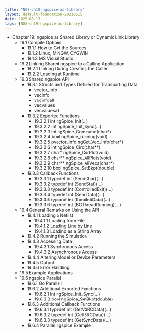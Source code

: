 ```yaml
---
title: "NGS-ch19-ngspice-as-library"
layout: default-foundation-20210515
date: 2025-08-13
tags: [NGS-ch19-ngspice-as-library]
---
```


- Chapter 19: ngspice as Shared Library or Dynamic Link Library  
  - 19.1 Compile Options  
    - 19.1.1 How to Get the Sources  
    - 19.1.2 Linux, MINGW, CYGWIN  
    - 19.1.3 MS Visual Studio  
  - 19.2 Linking Shared ngspice to a Calling Application  
    - 19.2.1 Linking During Creating the Caller  
    - 19.2.2 Loading at Runtime  
  - 19.3 Shared ngspice API  
    - 19.3.1 Structs and Types Defined for Transporting Data  
      - vector_info  
      - vecinfo  
      - vecinfoall  
      - vecvalues  
      - vecvaluesall  
    - 19.3.2 Exported Functions  
      - 19.3.2.1 int ngSpice_Init(...)  
      - 19.3.2.2 int ngSpice_Init_Sync(...)  
      - 19.3.2.3 int ngSpice_Command(char*)  
      - 19.3.2.4 bool ngSpice_running(void)  
      - 19.3.2.5 pvector_info ngGet_Vec_Info(char*)  
      - 19.3.2.6 int ngSpice_Circ(char**)  
      - 19.3.2.7 char* ngSpice_CurPlot(void)  
      - 19.3.2.8 char** ngSpice_AllPlots(void)  
      - 19.3.2.9 char** ngSpice_AllVecs(char*)  
      - 19.3.2.10 bool ngSpice_SetBkpt(double)  
    - 19.3.3 Callback Functions  
      - 19.3.3.1 typedef int (SendChar)(...)  
      - 19.3.3.2 typedef int (SendStat)(...)  
      - 19.3.3.3 typedef int (ControlledExit)(...)  
      - 19.3.3.4 typedef int (SendData)(...)  
      - 19.3.3.5 typedef int (SendInitData)(...)  
      - 19.3.3.6 typedef int (BGThreadRunning)(...)  
  - 19.4 General Remarks on Using the API  
    - 19.4.1 Loading a Netlist  
      - 19.4.1.1 Loading from File  
      - 19.4.1.2 Loading Line by Line  
      - 19.4.1.3 Loading as a String Array  
    - 19.4.2 Running the Simulation  
    - 19.4.3 Accessing Data  
      - 19.4.3.1 Synchronous Access  
      - 19.4.3.2 Asynchronous Access  
    - 19.4.4 Altering Model or Device Parameters  
    - 19.4.5 Output  
    - 19.4.6 Error Handling  
  - 19.5 Example Applications  
  - 19.6 ngspice Parallel  
    - 19.6.1 Go Parallel!  
    - 19.6.2 Additional Exported Functions  
      - 19.6.2.1 int ngSpice_Init_Sync(...)  
      - 19.6.2.2 bool ngSpice_SetBkpt(double)  
    - 19.6.3 Additional Callback Functions  
      - 19.6.3.1 typedef int (GetVSRCData)(...)  
      - 19.6.3.2 typedef int (GetISRCData)(...)  
      - 19.6.3.3 typedef int (GetSyncData)(...)  
    - 19.6.4 Parallel ngspice Example
